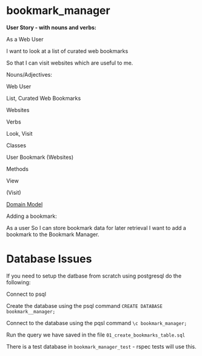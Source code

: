# bookmark_manager



**User Story - with nouns and verbs:**

As a Web User

I want to look at a list of curated web bookmarks

So that I can visit websites which are useful to me.


Nouns/Adjectives:

Web User

List, Curated Web Bookmarks

Websites


Verbs

Look, Visit


Classes

User
Bookmark (Websites)


Methods

View

(Visit)

[Domain Model](https://github.com/robertwoolley99/bookmark_manager/tree/master/images/Domain_Model.png?raw=true)


Adding a bookmark:


As a user
So I can store bookmark data for later retrieval
I want to add a bookmark to the Bookmark Manager.

# Database Issues

If you need to setup the datbase from scratch using postgresql do the following:

Connect to psql

Create the database using the psql command  `CREATE DATABASE bookmark__manager;`

Connect to the database using the pqsl command `\c bookmark_manager;`

Run the query we have saved in the file `01_create_bookmarks_table.sql`

There is a test database in `bookmark_manager_test` - rspec tests will use this.
